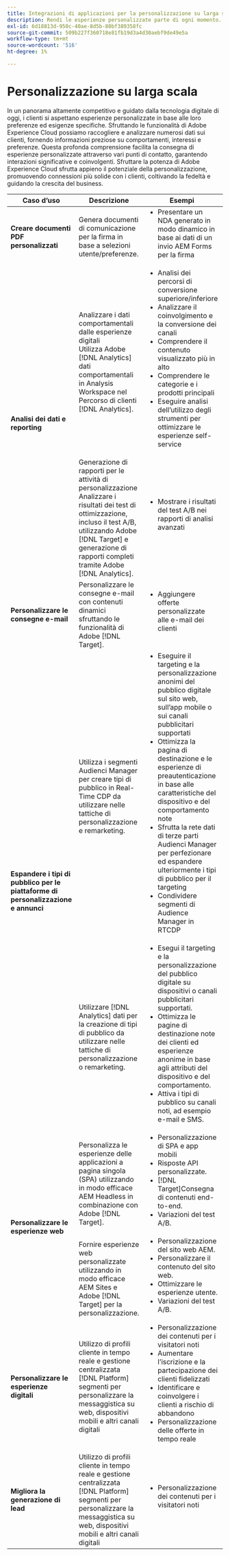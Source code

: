 ```yaml
---
title: Integrazioni di applicazioni per la personalizzazione su larga scala
description: Rendi le esperienze personalizzate parte di ogni momento.
exl-id: 6d18813d-950c-40ae-8d5b-80bf389358fc
source-git-commit: 509b227f360718e81fb19d3a4d30aebf9de49e5a
workflow-type: tm+mt
source-wordcount: '516'
ht-degree: 1%

---
```


# Personalizzazione su larga scala

In un panorama altamente competitivo e guidato dalla tecnologia digitale di oggi, i clienti si aspettano esperienze personalizzate in base alle loro preferenze ed esigenze specifiche. Sfruttando le funzionalità di Adobe Experience Cloud possiamo raccogliere e analizzare numerosi dati sui clienti, fornendo informazioni preziose su comportamenti, interessi e preferenze. Questa profonda comprensione facilita la consegna di esperienze personalizzate attraverso vari punti di contatto, garantendo interazioni significative e coinvolgenti. Sfruttare la potenza di Adobe Experience Cloud sfrutta appieno il potenziale della personalizzazione, promuovendo connessioni più solide con i clienti, coltivando la fedeltà e guidando la crescita del business.

<table>
 <thead>
    <tr>
      <th>Caso d’uso</th>
      <th>Descrizione</th>
      <th>Esempi</th>
      <th>Applicazioni</th>
    </tr>
  </thead>
  <tbody>
    <tr>
      <td><strong>Creare documenti PDF personalizzati</strong></td>
      <td>
        Genera documenti di comunicazione per la firma in base a selezioni utente/preferenze.
      </td>
      <td>
        <ul style="margin-top: 0;">
          <li>
            Presentare un NDA generato in modo dinamico in base ai dati di un invio AEM Forms per la firma
          </li>
        </ul>
      </td>
      <td>
        <a
          href="../integrations-between-applications/experience-manager/experience-manager-acrobat-sign.md"
          target="_blank"
          rel="noopener noreferrer"
          >AEM Forms e Sign</a
        >
      </td>
    </tr>
    <tr>
      <td rowspan="2"><strong>Analisi dei dati e reporting</strong></td>
      <td>
        Analizzare i dati comportamentali dalle esperienze digitali <br />Utilizza Adobe
        [!DNL Analytics] dati comportamentali in Analysis Workspace nel Percorso di clienti
        [!DNL Analytics].
      </td>
      <td>
        <ul style="margin-top: 0;">
          <li>Analisi dei percorsi di conversione superiore/inferiore</li>
          <li>Analizzare il coinvolgimento e la conversione dei canali</li>
          <li>Comprendere il contenuto visualizzato più in alto</li>
          <li>Comprendere le categorie e i prodotti principali</li>
          <li>
            Eseguire analisi dell’utilizzo degli strumenti per ottimizzare le esperienze self-service
          </li>
        </ul>
      </td>
      <td>
        <a
          href="../integrations-between-applications/analytics/analytics-customer-journey-analytics.md"
          target="_blank"
          rel="noopener noreferrer"
          >[!DNL Analytics] e Percorso di clienti [!DNL Analytics]</a
        >
      </td>
    </tr>
    <tr>
      <td>
        Generazione di rapporti per le attività di personalizzazione<br />Analizzare i risultati dei test di ottimizzazione, incluso il test A/B, utilizzando Adobe [!DNL Target] e generazione di rapporti completi tramite Adobe [!DNL Analytics].
      </td>
      <td>
        <ul style="margin-top: 0;">
          <li>Mostrare i risultati del test A/B nei rapporti di analisi avanzati</li>
        </ul>
      </td>
      <td>
        <a
          href="../integrations-between-applications/analytics/analytics-target.md"
          target="_blank"
          rel="noopener noreferrer"
          >[!DNL Analytics] e [!DNL Target]</a
        >
      </td>
    </tr>
    <tr>
      <td><strong>Personalizzare le consegne e-mail</strong></td>
      <td>
        Personalizzare le consegne e-mail con contenuti dinamici sfruttando le funzionalità di Adobe [!DNL Target].
      </td>
      <td>
        <ul style="margin-top: 0;">
          <li>Aggiungere offerte personalizzate alle e-mail dei clienti</li>
        </ul>
      </td>
      <td>
        <a
          href="../integrations-between-applications/campaign//campaign-target.md"
          target="_blank"
          rel="noopener noreferrer"
          >[!DNL Campaign] e [!DNL Target]</a
        >
      </td>
    </tr>
    <tr>
      <td rowspan="2">
        <strong>Espandere i tipi di pubblico per le piattaforme di personalizzazione e annunci</strong>
      </td>
      <td>
        Utilizza i segmenti Audienci Manager per creare tipi di pubblico in Real-Time CDP da utilizzare nelle tattiche di personalizzazione e remarketing.
      </td>
      <td>
        <ul style="margin-top: 0;">
          <li>
            Eseguire il targeting e la personalizzazione anonimi del pubblico digitale sul sito web, sull’app mobile o sui canali pubblicitari supportati
          </li>
          <li>
            Ottimizza la pagina di destinazione e le esperienze di preautenticazione in base alle caratteristiche del dispositivo e del comportamento note
          </li>
          <li>
            Sfrutta la rete dati di terze parti Audienci Manager per perfezionare ed espandere ulteriormente i tipi di pubblico per il targeting
          </li>
          <li>Condividere segmenti di Audience Manager in RTCDP</li>
        </ul>
      </td>
      <td>
        <a
          href="../integrations-between-applications/aam/aam-rtcdp.md"
          target="_blank"
          rel="noopener noreferrer"
          >Audience Manager e dati dei clienti in tempo reale [!DNL Platform]</a
        >
      </td>
    </tr>
    <tr>
      <td>
        Utilizzare [!DNL Analytics] dati per la creazione di tipi di pubblico da utilizzare nelle tattiche di personalizzazione o remarketing.
      </td>
      <td>
        <ul style="margin-top: 0;">
          <li>
            Esegui il targeting e la personalizzazione del pubblico digitale su dispositivi o canali pubblicitari supportati.
          </li>
          <li>
            Ottimizza le pagine di destinazione note dei clienti ed esperienze anonime in base agli attributi del dispositivo e del comportamento.
          </li>
          <li>Attiva i tipi di pubblico su canali noti, ad esempio e-mail e SMS.</li>
        </ul>
      </td>
      <td>
        <a
          href="../integrations-between-applications/analytics/analytics-customer-journey-analytics.md"
          target="_blank"
          rel="noopener noreferrer"
          >[!DNL Analytics] e dati dei clienti in tempo reale [!DNL Platform]</a
        >
      </td>
    </tr>
    <tr>
      <td rowspan="2"><strong>Personalizzare le esperienze web</strong></td>
      <td>
        Personalizza le esperienze delle applicazioni a pagina singola (SPA) utilizzando in modo efficace AEM Headless in combinazione con Adobe [!DNL Target].
      </td>
      <td>
        <ul style="margin-top: 0;">
          <li>Personalizzazione di SPA e app mobili</li>
          <li>Risposte API personalizzate.</li>
          <li>[!DNL Target]Consegna di contenuti end-to-end.</li>
          <li>Variazioni del test A/B.</li>
        </ul>
      </td>
      <td>
        <a
          href="../integrations-between-applications/experience-manager/experience-manager-target.md"
          target="_blank"
          rel="noopener noreferrer"
          >AEM headless e [!DNL Target]</a
        >
      </td>
    </tr>
    <tr>
      <td>
        Fornire esperienze web personalizzate utilizzando in modo efficace AEM Sites e Adobe [!DNL Target] per la personalizzazione.
      </td>
      <td>
        <ul style="margin-top: 0;">
          <li>Personalizzazione del sito web AEM.</li>
          <li>Personalizzare il contenuto del sito web.</li>
          <li>Ottimizzare le esperienze utente.</li>
          <li>Variazioni del test A/B.</li>
        </ul>
      </td>
      <td>
        <a
          href="../integrations-between-applications/experience-manager/experience-manager-target.md"
          target="_blank"
          rel="noopener noreferrer"
          >AEM SITES e [!DNL Target]</a
        >
      </td>
    </tr>
    <tr>
      <td><strong>Personalizzare le esperienze digitali</strong></td>
      <td>
        Utilizzo di profili cliente in tempo reale e gestione centralizzata [!DNL Platform] segmenti per personalizzare la messaggistica su web, dispositivi mobili e altri canali digitali
      </td>
      <td>
        <ul style="margin-top: 0;">
          <li>Personalizzazione dei contenuti per i visitatori noti</li>
          <li>Aumentare l’iscrizione e la partecipazione dei clienti fidelizzati</li>
          <li>Identificare e coinvolgere i clienti a rischio di abbandono</li>
          <li>Personalizzazione delle offerte in tempo reale</li>
        </ul>
      </td>
      <td>
        <a
          href="../integrations-between-applications/rtcdp/rtcdp-target.md"
          target="_blank"
          rel="noopener noreferrer"
          >Dati dei clienti in tempo reale [!DNL Platform] e [!DNL Target]</a
        >
      </td>
    </tr>
    <tr>
      <td><strong>Migliora la generazione di lead</strong></td>
      <td>
        Utilizzo di profili cliente in tempo reale e gestione centralizzata [!DNL Platform] segmenti per personalizzare la messaggistica su web, dispositivi mobili e altri canali digitali
      </td>
      <td>
        <ul style="margin-top: 0;">
          <li>Personalizzazione dei contenuti per i visitatori noti</li>
        </ul>
      </td>
      <td>
        <a
          href="../integrations-between-applications/rtcdp/rtcdp-target.md"
          target="_blank"
          rel="noopener noreferrer"
          >Dati dei clienti in tempo reale [!DNL Platform] e [!DNL Target]</a
        >
      </td>
    </tr>
  </tbody>
</table>

